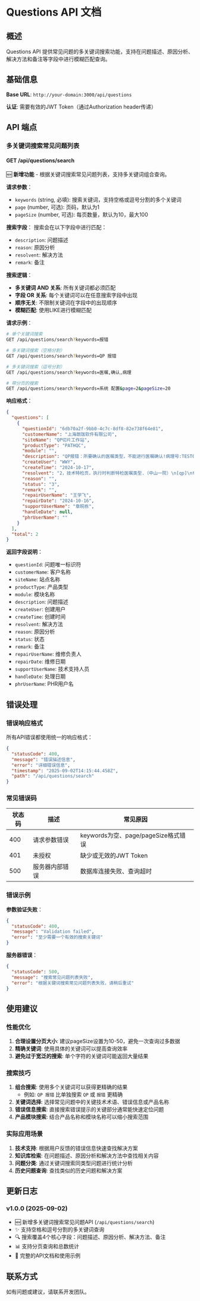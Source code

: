 # Questions API 文档

## 概述

Questions API 提供常见问题的多关键词搜索功能，支持在问题描述、原因分析、解决方法和备注等字段中进行模糊匹配查询。

## 基础信息

**Base URL**: `http://your-domain:3000/api/questions`

**认证**: 需要有效的JWT Token（通过Authorization header传递）

## API 端点

### 多关键词搜索常见问题列表

#### GET /api/questions/search

🆕 **新增功能** - 根据关键词搜索常见问题列表，支持多关键词组合查询。

**请求参数**：
- `keywords` (string, 必填): 搜索关键词，支持空格或逗号分割的多个关键词
- `page` (number, 可选): 页码，默认为1
- `pageSize` (number, 可选): 每页数量，默认为10，最大100

**搜索字段**：
搜索会在以下字段中进行匹配：
- `description`: 问题描述
- `reason`: 原因分析
- `resolvent`: 解决方法
- `remark`: 备注

**搜索逻辑**：
- **多关键词 AND 关系**: 所有关键词都必须匹配
- **字段 OR 关系**: 每个关键词可以在任意搜索字段中出现
- **顺序无关**: 不限制关键词在字段中的出现顺序
- **模糊匹配**: 使用LIKE进行模糊匹配

**请求示例**：
```bash
# 单个关键词搜索
GET /api/questions/search?keywords=报错

# 多关键词搜索（空格分割）
GET /api/questions/search?keywords=QP 报错

# 多关键词搜索（逗号分割）
GET /api/questions/search?keywords=医嘱,确认,病理

# 带分页的搜索
GET /api/questions/search?keywords=系统 配置&page=2&pageSize=20
```

**响应格式**：
```json
{
  "questions": [
    {
      "questionId": "6db70a2f-9bb0-4c7c-8df8-82e738f64e81",
      "customerName": "上海朗珈软件有限公司",
      "siteName": "QP切片工作站",
      "productType": "PATHQC",
      "module": "",
      "description": "QP报错：所要确认的医嘱类型，不能进行医嘱确认!病理号:TEST00106---特殊染色\n开关在哪",
      "createUser": "WWY",
      "createTime": "2024-10-17",
      "resolvent": "2，技术特检页，执行时判断特检医嘱类型.（中山一院）\n[qp]\ntjyzzxpdyzlx=1\ntjyzzxpdyzlxlb=免疫组化,特殊染色",
      "reason": "",
      "status": "3",
      "remark": "",
      "repairUserName": "王学飞",
      "repairDate": "2024-10-16",
      "supportUserName": "章皖栋",
      "handleDate": null,
      "phrUserName": ""
    }
  ],
  "total": 2
}
```

**返回字段说明**：
- `questionId`: 问题唯一标识符
- `customerName`: 客户名称
- `siteName`: 站点名称
- `productType`: 产品类型
- `module`: 模块名称
- `description`: 问题描述
- `createUser`: 创建用户
- `createTime`: 创建时间
- `resolvent`: 解决方法
- `reason`: 原因分析
- `status`: 状态
- `remark`: 备注
- `repairUserName`: 维修负责人
- `repairDate`: 维修日期
- `supportUserName`: 技术支持人员
- `handleDate`: 处理日期
- `phrUserName`: PHR用户名

## 错误处理

### 错误响应格式

所有API错误都使用统一的响应格式：

```json
{
  "statusCode": 400,
  "message": "错误描述信息",
  "error": "详细错误信息",
  "timestamp": "2025-09-02T14:15:44.458Z",
  "path": "/api/questions/search"
}
```

### 常见错误码

| 状态码 | 描述 | 常见原因 |
|--------|------|----------|
| 400 | 请求参数错误 | keywords为空、page/pageSize格式错误 |
| 401 | 未授权 | 缺少或无效的JWT Token |
| 500 | 服务器内部错误 | 数据库连接失败、查询超时 |

### 错误示例

**参数验证失败**：
```json
{
  "statusCode": 400,
  "message": "Validation failed",
  "error": "至少需要一个有效的搜索关键词"
}
```

**服务器错误**：
```json
{
  "statusCode": 500,
  "message": "搜索常见问题列表失败",
  "error": "根据关键词搜索常见问题列表失败，请稍后重试"
}
```

## 使用建议

### 性能优化

1. **合理设置分页大小**: 建议pageSize设置为10-50，避免一次查询过多数据
2. **精确关键词**: 使用具体的关键词可以提高查询效率
3. **避免过于宽泛的搜索**: 单个字符的关键词可能返回大量结果

### 搜索技巧

1. **组合搜索**: 使用多个关键词可以获得更精确的结果
   - 例如: `QP 报错` 比单独搜索 `QP` 或 `报错` 更精确
2. **关键词选择**: 选择常见问题中的关键技术术语、错误信息或产品名称
3. **错误信息搜索**: 直接搜索错误提示的关键部分通常能快速定位问题
4. **产品模块搜索**: 结合产品名称和模块名称可以缩小搜索范围

### 实际应用场景

1. **技术支持**: 根据用户反馈的错误信息快速查找解决方案
2. **知识库检索**: 在问题描述、原因分析和解决方法中查找相关内容
3. **问题分类**: 通过关键词搜索同类型问题进行统计分析
4. **历史问题查询**: 查找类似的历史问题和解决方案

## 更新日志

### v1.0.0 (2025-09-02)
- 🆕 新增多关键词搜索常见问题API (`/api/questions/search`)
- ✨ 支持空格和逗号分割的多关键词查询
- 🔍 搜索覆盖4个核心字段：问题描述、原因分析、解决方法、备注
- 📊 支持分页查询和总数统计
- 📖 完整的API文档和使用示例

## 联系方式

如有问题或建议，请联系开发团队。